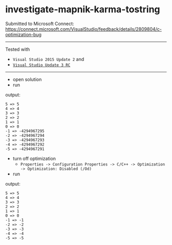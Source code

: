 # investigate-mapnik-karma-tostring

Submitted to Microsoft Connect: https://connect.microsoft.com/VisualStudio/feedback/details/2809804/c-optimization-bug

------

Tested with 
* `Visual Studio 2015 Update 2` and 
* [`Visual Studio Update 3 RC`](https://msdn.microsoft.com/vs-knownissues/vs2015-update3-rc)

------

* open solution
* run

output:
```
5 => 5
4 => 4
3 => 3
2 => 2
1 => 1
0 => 0
-1 => -4294967295
-2 => -4294967294
-3 => -4294967293
-4 => -4294967292
-5 => -4294967291
```

* turn off optimization 
  * `Properties -> Configuration Properties -> C/C++ -> Optimization -> Optimization: Disabled (/Od)`
* run

output:
```
5 => 5
4 => 4
3 => 3
2 => 2
1 => 1
0 => 0
-1 => -1
-2 => -2
-3 => -3
-4 => -4
-5 => -5
```
